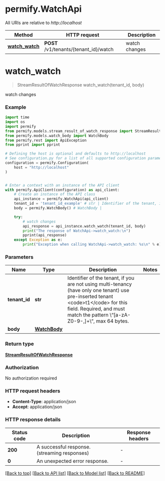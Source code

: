 # permify.WatchApi

All URIs are relative to *http://localhost*

Method | HTTP request | Description
------------- | ------------- | -------------
[**watch_watch**](WatchApi.md#watch_watch) | **POST** /v1/tenants/{tenant_id}/watch | watch changes


# **watch_watch**
> StreamResultOfWatchResponse watch_watch(tenant_id, body)

watch changes

### Example


```python
import time
import os
import permify
from permify.models.stream_result_of_watch_response import StreamResultOfWatchResponse
from permify.models.watch_body import WatchBody
from permify.rest import ApiException
from pprint import pprint

# Defining the host is optional and defaults to http://localhost
# See configuration.py for a list of all supported configuration parameters.
configuration = permify.Configuration(
    host = "http://localhost"
)


# Enter a context with an instance of the API client
with permify.ApiClient(configuration) as api_client:
    # Create an instance of the API class
    api_instance = permify.WatchApi(api_client)
    tenant_id = 'tenant_id_example' # str | Identifier of the tenant, if you are not using multi-tenancy (have only one tenant) use pre-inserted tenant <code>t1</code> for this field. Required, and must match the pattern \\“[a-zA-Z0-9-,]+\\“, max 64 bytes.
    body = permify.WatchBody() # WatchBody | 

    try:
        # watch changes
        api_response = api_instance.watch_watch(tenant_id, body)
        print("The response of WatchApi->watch_watch:\n")
        pprint(api_response)
    except Exception as e:
        print("Exception when calling WatchApi->watch_watch: %s\n" % e)
```



### Parameters


Name | Type | Description  | Notes
------------- | ------------- | ------------- | -------------
 **tenant_id** | **str**| Identifier of the tenant, if you are not using multi-tenancy (have only one tenant) use pre-inserted tenant &lt;code&gt;t1&lt;/code&gt; for this field. Required, and must match the pattern \\“[a-zA-Z0-9-,]+\\“, max 64 bytes. | 
 **body** | [**WatchBody**](WatchBody.md)|  | 

### Return type

[**StreamResultOfWatchResponse**](StreamResultOfWatchResponse.md)

### Authorization

No authorization required

### HTTP request headers

 - **Content-Type**: application/json
 - **Accept**: application/json

### HTTP response details

| Status code | Description | Response headers |
|-------------|-------------|------------------|
**200** | A successful response.(streaming responses) |  -  |
**0** | An unexpected error response. |  -  |

[[Back to top]](#) [[Back to API list]](../README.md#documentation-for-api-endpoints) [[Back to Model list]](../README.md#documentation-for-models) [[Back to README]](../README.md)

